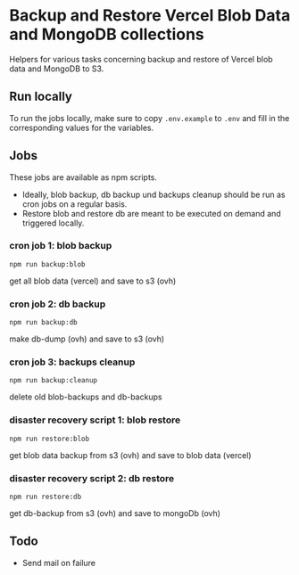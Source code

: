 # Backup and Restore Vercel Blob Data and MongoDB collections

Helpers for various tasks concerning backup and restore of Vercel blob data and MongoDB to S3.

## Run locally

To run the jobs locally, make sure to copy `.env.example` to `.env` and fill in the corresponding values for the variables.

## Jobs

These jobs are available as npm scripts.

- Ideally, blob backup, db backup und backups cleanup should be run as cron jobs on a regular basis.
- Restore blob and restore db are meant to be executed on demand and triggered locally.

### cron job 1: blob backup

`npm run backup:blob`

get all blob data (vercel) and save to s3 (ovh)


### cron job 2: db backup

`npm run backup:db`

make db-dump (ovh) and save to s3 (ovh)

### cron job 3: backups cleanup

`npm run backup:cleanup`

delete old blob-backups and db-backups

### disaster recovery script 1: blob restore

`npm run restore:blob`

get blob data backup from s3 (ovh) and save to blob data (vercel)

### disaster recovery script 2: db restore

`npm run restore:db`

get db-backup from s3 (ovh) and save to mongoDb (ovh)

## Todo
- Send mail on failure
